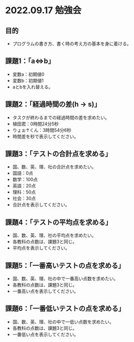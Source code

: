 # 2022.09.17 勉強会

## 目的
+ プログラムの書き方、書く時の考え方の基本を身に着ける。

## 課題1：「a⇔b」
+ 変数a：初期値0
+ 変数b：初期値1
+ aとbを入れ替える。

## 課題2：「経過時間の差(h → s)」
+ タスクが終わるまでの経過時間の差を求めたい。
+ 植田君：0時間24分5秒
+ りょぉ↑くん：3時間54分6秒
+ 時間差を秒で表示してください。

## 課題3：「テストの合計点を求める」
+ 国、数、英、理、社の合計点を求めたい。
+ 国語：0点
+ 数学：100点
+ 英語：20点
+ 理科：50点
+ 社会：30点
+ 合計点を表示してください。

## 課題4：「テストの平均点を求める」
+ 国、数、英、理、社の平均点を求めたい。
+ 各教科の点数は、課題3と同じ。
+ 平均点を表示してください。

## 課題5：「一番高いテストの点を求める」
+ 国、数、英、理、社の中で一番高い点数を求めたい。
+ 各教科の点数は、課題3と同じ。
+ 一番高い点を表示してください。


## 課題6：「一番低いテストの点を求める」
+ 国、数、英、理、社の中で一低い点数を求めたい。
+ 各教科の点数は、課題3と同じ。
+ 一番低い点を表示してください。